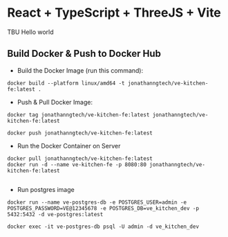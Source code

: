 # React + TypeScript + ThreeJS + Vite

TBU
Hello world 

## Build Docker & Push to Docker Hub
- Build the Docker Image (run this command):
```
docker build --platform linux/amd64 -t jonathanngtech/ve-kitchen-fe:latest .
```

- Push & Pull Docker Image:
```
docker tag jonathanngtech/ve-kitchen-fe:latest jonathanngtech/ve-kitchen-fe:latest

docker push jonathanngtech/ve-kitchen-fe:latest
```

- Run the Docker Container on Server
```
docker pull jonathanngtech/ve-kitchen-fe:latest
docker run -d --name ve-kitchen-fe -p 8080:80 jonathanngtech/ve-kitchen-fe:latest


```


- Run postgres image
```
docker run --name ve-postgres-db -e POSTGRES_USER=admin -e POSTGRES_PASSWORD=VE@12345678 -e POSTGRES_DB=ve_kitchen_dev -p 5432:5432 -d ve-postgres:latest

docker exec -it ve-postgres-db psql -U admin -d ve_kitchen_dev
```